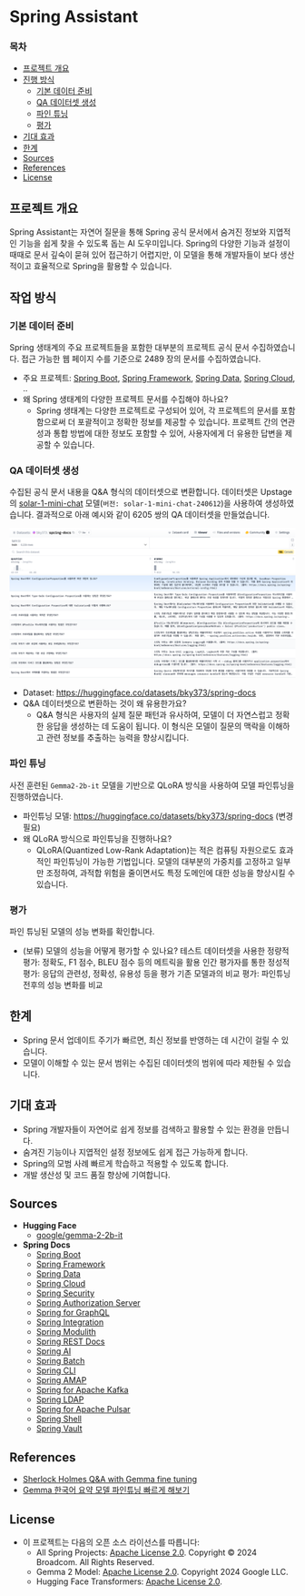 # Spring Assistant

### 목차

- [프로젝트 개요](#프로젝트-개요)
- [진행 방식](#진행-방식)
    - [기본 데이터 준비](#기본-데이터-준비)
    - [QA 데이터셋 생성](#QA-데이터셋-생성)
    - [파인 튜닝](#파인-튜닝)
    - [평가](#평가)
- [기대 효과](#기대-효과)
- [한계](#한계)
- [Sources](#sources)
- [References](#references)
- [License](#license)

## 프로젝트 개요

Spring Assistant는 자연어 질문을 통해 Spring 공식 문서에서 숨겨진 정보와 지엽적인 기능을 쉽게 찾을 수 있도록 돕는 AI 도우미입니다.
Spring의 다양한 기능과 설정이 때때로 문서 깊숙이 묻혀 있어 접근하기 어렵지만, 이 모델을 통해 개발자들이 보다 생산적이고 효율적으로 Spring을 활용할 수 있습니다.

## 작업 방식

### 기본 데이터 준비

Spring 생태계의 주요 프로젝트들을 포함한 대부분의 프로젝트 공식 문서 수집하였습니다. 접근 가능한 웹 페이지 수를 기준으로 2489 장의 문서를 수집하였습니다.

- 주요
  프로젝트: [Spring Boot](https://spring.io/projects/spring-boot), [Spring Framework](https://spring.io/projects/spring-framework), [Spring Data](https://spring.io/projects/spring-data), [Spring Cloud](https://spring.io/projects/spring-cloud), ..
- 왜 Spring 생태계의 다양한 프로젝트 문서를 수집해야 하나요?
    - Spring 생태계는 다양한 프로젝트로 구성되어 있어, 각 프로젝트의 문서를 포함함으로써 더 포괄적이고 정확한 정보를 제공할 수 있습니다.
      프로젝트 간의 연관성과 통합 방법에 대한 정보도 포함할 수 있어, 사용자에게 더 유용한 답변을 제공할 수 있습니다.

### QA 데이터셋 생성

수집된 공식 문서 내용을 Q&A 형식의 데이터셋으로 변환합니다. 데이터셋은
Upstage의 [solar-1-mini-chat](https://developers.upstage.ai/docs/getting-started/models) 모델(`버전: solar-1-mini-chat-240612`)을 사용하여 생성하였습니다.
결과적으로 아래 예시와 같이 6205 쌍의 QA 데이터셋을 만들었습니다.

![QA_DATASET_SAMPLE.png](assets/qa_dataset_sample.png)

- Dataset: https://huggingface.co/datasets/bky373/spring-docs
- Q&A 데이터셋으로 변환하는 것이 왜 유용한가요?
    - Q&A 형식은 사용자의 실제 질문 패턴과 유사하여, 모델이 더 자연스럽고 정확한 응답을 생성하는 데 도움이 됩니다.
      이 형식은 모델이 질문의 맥락을 이해하고 관련 정보를 추출하는 능력을 향상시킵니다.

### 파인 튜닝

사전 훈련된 `Gemma2-2b-it` 모델을 기반으로 QLoRA 방식을 사용하여 모델 파인튜닝을 진행하였습니다.

- 파인튜닝 모델: https://huggingface.co/datasets/bky373/spring-docs (변경 필요)
- 왜 QLoRA 방식으로 파인튜닝을 진행하나요?
    - QLoRA(Quantized Low-Rank Adaptation)는 적은 컴퓨팅 자원으로도 효과적인 파인튜닝이 가능한 기법입니다.
      모델의 대부분의 가중치를 고정하고 일부만 조정하여, 과적합 위험을 줄이면서도 특정 도메인에 대한 성능을 향상시킬 수 있습니다.

### 평가

파인 튜닝된 모델의 성능 변화를 확인합니다.

- (보류) 모델의 성능을 어떻게 평가할 수 있나요?
  테스트 데이터셋을 사용한 정량적 평가: 정확도, F1 점수, BLEU 점수 등의 메트릭을 활용
  인간 평가자를 통한 정성적 평가: 응답의 관련성, 정확성, 유용성 등을 평가
  기존 모델과의 비교 평가: 파인튜닝 전후의 성능 변화를 비교

## 한계

- Spring 문서 업데이트 주기가 빠르면, 최신 정보를 반영하는 데 시간이 걸릴 수 있습니다.
- 모델이 이해할 수 있는 문서 범위는 수집된 데이터셋의 범위에 따라 제한될 수 있습니다.

## 기대 효과

- Spring 개발자들이 자연어로 쉽게 정보를 검색하고 활용할 수 있는 환경을 만듭니다.
- 숨겨진 기능이나 지엽적인 설정 정보에도 쉽게 접근 가능하게 합니다.
- Spring의 모범 사례 빠르게 학습하고 적용할 수 있도록 합니다.
- 개발 생산성 및 코드 품질 향상에 기여합니다.

## Sources

- **Hugging Face**
    - [google/gemma-2-2b-it](https://huggingface.co/google/gemma-2-2b-it)
- **Spring Docs**
    - [Spring Boot](https://spring.io/projects/spring-boot)
    - [Spring Framework](https://spring.io/projects/spring-framework)
    - [Spring Data](https://spring.io/projects/spring-data)
    - [Spring Cloud](https://spring.io/projects/spring-cloud)
    - [Spring Security](https://spring.io/projects/spring-security)
    - [Spring Authorization Server](https://spring.io/projects/spring-authorization-server)
    - [Spring for GraphQL](https://spring.io/projects/spring-graphql)
    - [Spring Integration](https://spring.io/projects/spring-integration)
    - [Spring Modulith](https://spring.io/projects/spring-modulith)
    - [Spring REST Docs](https://spring.io/projects/spring-restdocs)
    - [Spring AI](https://spring.io/projects/spring-ai)
    - [Spring Batch](https://spring.io/projects/spring-batch)
    - [Spring CLI](https://spring.io/projects/spring-cli)
    - [Spring AMAP](https://spring.io/projects/spring-amqp)
    - [Spring for Apache Kafka](https://spring.io/projects/spring-kafka)
    - [Spring LDAP](https://spring.io/projects/spring-ldap)
    - [Spring for Apache Pulsar](https://spring.io/projects/spring-pulsar)
    - [Spring Shell](https://spring.io/projects/spring-shell)
    - [Spring Vault](https://spring.io/projects/spring-vault)

## References

- [Sherlock Holmes Q&A with Gemma fine tuning](https://www.kaggle.com/code/lucamassaron/sherlock-holmes-q-a-with-gemma-fine-tuning)
- [Gemma 한국어 요약 모델 파인튜닝 빠르게 해보기](https://devocean.sk.com/blog/techBoardDetail.do?ID=165703&boardType=techBlog)

## License

- 이 프로젝트는 다음의 오픈 소스 라이선스를 따릅니다:
  - All Spring Projects: [Apache License 2.0](https://www.apache.org/licenses/LICENSE-2.0). Copyright © 2024 Broadcom. All Rights Reserved.
  - Gemma 2 Model: [Apache License 2.0](https://www.apache.org/licenses/LICENSE-2.0). Copyright 2024 Google LLC.
  - Hugging Face Transformers: [Apache License 2.0](https://www.apache.org/licenses/LICENSE-2.0).
